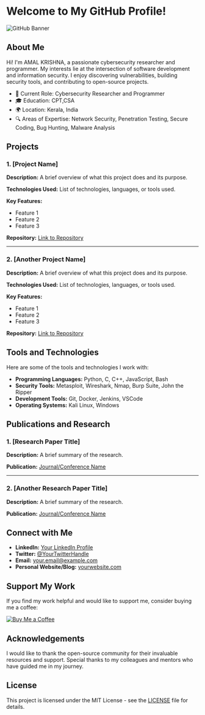 # Welcome to My GitHub Profile!

![GitHub Banner](https://your-banner-url.com/banner.png)

## About Me

Hi! I'm AMAL KRISHNA, a passionate cybersecurity researcher and programmer. My interests lie at the intersection of software development and information security. I enjoy discovering vulnerabilities, building security tools, and contributing to open-source projects.

- 💼 Current Role: Cybersecurity Researcher and Programmer
- 🎓 Education: CPT,CSA
- 🌍 Location: Kerala, India
- 🔍 Areas of Expertise: Network Security, Penetration Testing, Secure Coding, Bug Hunting, Malware Analysis

## Projects

### 1. [Project Name]
**Description:** A brief overview of what this project does and its purpose.

**Technologies Used:** List of technologies, languages, or tools used.

**Key Features:**
- Feature 1
- Feature 2
- Feature 3

**Repository:** [Link to Repository](https://github.com/your-username/project-name)

---

### 2. [Another Project Name]
**Description:** A brief overview of what this project does and its purpose.

**Technologies Used:** List of technologies, languages, or tools used.

**Key Features:**
- Feature 1
- Feature 2
- Feature 3

**Repository:** [Link to Repository](https://github.com/your-username/another-project-name)

## Tools and Technologies

Here are some of the tools and technologies I work with:

- **Programming Languages:** Python, C, C++, JavaScript, Bash
- **Security Tools:** Metasploit, Wireshark, Nmap, Burp Suite, John the Ripper
- **Development Tools:** Git, Docker, Jenkins, VSCode
- **Operating Systems:** Kali Linux, Windows

## Publications and Research

### 1. [Research Paper Title]
**Description:** A brief summary of the research.

**Publication:** [Journal/Conference Name](https://link-to-publication)

---

### 2. [Another Research Paper Title]
**Description:** A brief summary of the research.

**Publication:** [Journal/Conference Name](https://link-to-publication)

## Connect with Me

- **LinkedIn:** [Your LinkedIn Profile](https://www.linkedin.com/in/your-profile)
- **Twitter:** [@YourTwitterHandle](https://twitter.com/your-handle)
- **Email:** [your.email@example.com](mailto:your.email@example.com)
- **Personal Website/Blog:** [yourwebsite.com](https://yourwebsite.com)

## Support My Work

If you find my work helpful and would like to support me, consider buying me a coffee:

[![Buy Me a Coffee](https://www.buymeacoffee.com/assets/img/custom_images/orange_img.png)](https://www.buymeacoffee.com/yourusername)

## Acknowledgements

I would like to thank the open-source community for their invaluable resources and support. Special thanks to my colleagues and mentors who have guided me in my journey.

## License

This project is licensed under the MIT License - see the [LICENSE](LICENSE) file for details.

